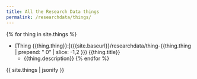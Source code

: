 ```yaml
---
title: All the Research Data things
permalink: /researchdata/things/
---
```

{% for thing in site.things %}
- [Thing {{thing.thing}}:]({{site.baseurl}}/researchdata/thing-{{thing.thing | prepend: " 0" | slice: -1,2 }}) {{thing.title}}
  - {{thing.description}}
{% endfor %}

{{ site.things | jsonify }}
